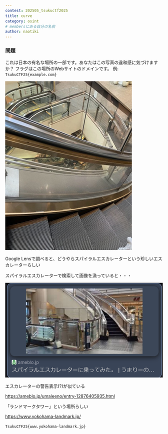 ```yaml
---
contest: 202505_tsukuctf2025
title: curve
category: osint
# membersにある自分の名前
author: naotiki
---
```

### 問題
これは日本の有名な場所の一部です。あなたはこの写真の違和感に気づけますか？
フラグはこの場所のWebサイトのドメインです。
例: `TsukuCTF25{example.com}`

![curve](./images/curve.jpg)

Google Lensで調べると、どうやらスパイラルエスカレーターという珍しいエスカレーターらしい

スパイラルエスカレーターで検索して画像を漁っていると・・・

![google screenshot](./images/curve_2.png)

エスカレーターの警告表示(?)が似ている

https://ameblo.jp/umaleeno/entry-12876405935.html

「ランドマークタワー」という場所らしい

https://www.yokohama-landmark.jp/

`TsukuCTF25{www.yokohama-landmark.jp}`